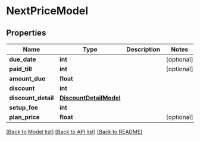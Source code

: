 # NextPriceModel

## Properties
Name | Type | Description | Notes
------------ | ------------- | ------------- | -------------
**due_date** | **int** |  | [optional] 
**paid_till** | **int** |  | [optional] 
**amount_due** | **float** |  | 
**discount** | **int** |  | 
**discount_detail** | [**DiscountDetailModel**](DiscountDetailModel.md) |  | 
**setup_fee** | **int** |  | 
**plan_price** | **float** |  | [optional] 

[[Back to Model list]](../README.md#documentation-for-models) [[Back to API list]](../README.md#documentation-for-api-endpoints) [[Back to README]](../README.md)


